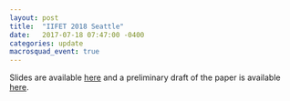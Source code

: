 ```yaml
---
layout: post
title:  "IIFET 2018 Seattle"
date:   2017-07-18 07:47:00 -0400
categories: update
macrosquad_event: true
---
```


Slides are available [here](https://umich.box.com/s/f73ncn92dyoic0hpnhekdq01q98p2huc)
and a preliminary draft of the paper is available [here](https://umich.box.com/s/wtf0vrhnbt0ithv43qn9b82jeohv4978).
